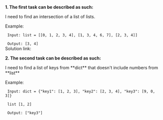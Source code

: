 **1. The first task can be described as such:**  
 <p> I need to find an intersection of a list of lists.
 <p> Example:
<code>  <p> Input: list = [[0, 1, 2, 3, 4], [1, 3, 4, 6, 7], [2, 3, 4]] 
<p> Output: [3, 4]
</code>
Solution link: 

**2. The second task can be described as such:**  
 <p> I need to find a list of keys from **dict** that doesn't include numbers from **list**
 <p> Example:
<code>  <p> Input: dict = {"key1": [1, 2, 3], "key2": [2, 3, 4], "key3": [9, 0, 3]}
<p> list [1, 2]
<p> Output: ["key3"]
</code>
        
        
